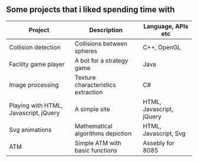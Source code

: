 ## Some projects that i liked spending time with

|Project | Description | Language, APIs etc |
|--------|-------------|----------|
|Collision detection|Collisions between spheres|C++, OpenGL|
|Facility game player|A bot for a strategy game|Java|
|Image processing|Texture characteristics extraction|C#|
|Playing with HTML, Javascript, jQuery|A simple site|HTML, Javascript, jQuery|
|Svg animations|Mathematical algorithms depiction|HTML, Javascript, Svg|
|ATM|Simple ATM with basic functions|Assebly for 8085|
